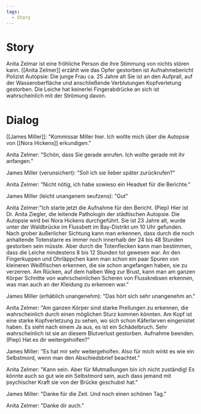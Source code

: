 ```yaml
---
tags:
  - Story
---
```

# Story
Anita Zelmar ist eine fröhliche Person die ihre Stimmung von nichts stören kann.
[[Anita Zelmer]] erzählt wie das Opfer gestorben ist 
Aufnahmebericht Polizist Autopsie: Die junge Frau ca. 25 Jahre alt Sie ist an den Aufprall, auf der Wasseroberfläche und anschließende Verblutungen Kopfverletung gestorben. Die Leiche hat keinerlei Fingerabdrücke an sich ist wahrscheinlich mit der Strömung davon.
# Dialog
[[James Miller]]: "Kommissar Miller hier. Ich wollte mich über die Autopsie von [[Nora Hickens]] erkundigen."

Anita Zelmer: "Schön, dass Sie gerade anrufen. Ich wollte gerade mit ihr anfangen."

James Miller (verunsichert): "Soll ich sie lieber später zurückrufen?"

Anita Zelmer: "Nicht nötig, ich habe sowieso ein Headset für die Berichte."

James Miller (leicht unangenem seufzens): "Gut"

Anita Zelmer:"Ich starte jetzt die Aufnahme für den Bericht. (Piep) Hier ist Dr. Anita Ziegler, die leitende Pathologin der städtischen Autopsie. Die Autopsie wird bei Nora Hickens durchgeführt. Sie ist 23 Jahre alt, wurde unter der Waldbrücke im Flussbett im Bay-Distrikt um 10 Uhr gefunden. Nach grober äußerlicher Sichtung kann man erkennen, dass durch die noch anhaltende Totenstarre es immer noch innerhalb der 24 bis 48 Stunden gestorben sein müsste. Aber durch die Totenflecken kann man bestimmen, dass die Leiche mindestens 8 bis 12 Stunden tot gewesen war. An den Fingerkuppen und Ohrläppchen kann man schon ein paar Spuren von kleineren Weißfischen erkennen, die sie schon angefangen haben, sie zu verzerren. Am Rücken, auf dem halben Weg zur Brust, kann man am ganzen Körper Schnitte von wahrscheinlichen Scheren von Flusskrebsen erkennen, was man auch an der Kleidung zu erkennen war."

James Miller (erhäblich unangenehm): "Das hört sich sehr unangenehm an."

Anita Zelmer: "Am ganzen Körper sind starke Prellungen zu erkennen, die wahrscheinlich durch einen möglichen Sturz kommen könnten. Am Kopf ist eine starke Kopfverletzung zu sehen, wo sich schon Käferlarven eingenistet haben. Es sieht nach einem Ja aus, es ist ein Schädelbruch. Sehr wahrscheinlich ist sie an diesem Blutverlust gestorben. Aufnahme beenden. (Piep) Hat es dir weitergeholfen?"

James Miller: "Es hat mir sehr weitergeholfen. Also für mich wirkt es wie ein Selbstmord, wenn man den Abschiedsbrief beachtet."

Anita Zelmer: "Kann sein. Aber für Mutmaßungen bin ich nicht zuständig! Es könnte auch so gut wie ein Selbstmord sein, auch dass jemand mit psychischer Kraft sie von der Brücke geschubst hat."

James Miller: "Danke für die Zeit. Und noch einen schönen Tag."

Anita Zelmer: "Danke dir auch."